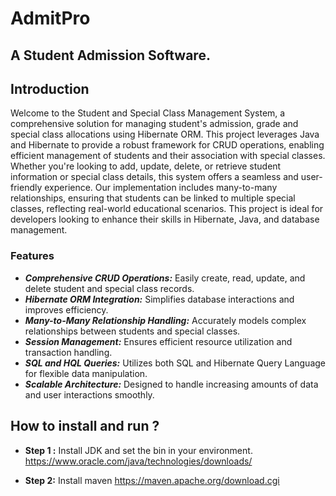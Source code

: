 
# __AdmitPro__  

## A Student Admission Software.

## Introduction
Welcome to the Student and Special Class Management System, a comprehensive solution for managing student's admission, grade and special class allocations using Hibernate ORM. This project leverages Java and Hibernate to provide a robust framework for CRUD operations, enabling efficient management of students and their association with special classes. Whether you're looking to add, update, delete, or retrieve student information or special class details, this system offers a seamless and user-friendly experience. Our implementation includes many-to-many relationships, ensuring that students can be linked to multiple special classes, reflecting real-world educational scenarios. This project is ideal for developers looking to enhance their skills in Hibernate, Java, and database management.

### Features
* ___Comprehensive CRUD Operations:___ Easily create, read, update, and delete student and special class records.
* ___Hibernate ORM Integration:___ Simplifies database interactions and improves efficiency.
* ___Many-to-Many Relationship Handling:___ Accurately models complex relationships between students and special classes.
* ___Session Management:___ Ensures efficient resource utilization and transaction handling.
* ___SQL and HQL Queries:___ Utilizes both SQL and Hibernate Query Language for flexible data manipulation.
* ___Scalable Architecture:___ Designed to handle increasing amounts of data and user interactions smoothly.

## How to install and run ?

* __Step 1 :__  Install JDK and set the bin in your environment. https://www.oracle.com/java/technologies/downloads/ 

* __Step 2:__  Install maven https://maven.apache.org/download.cgi


   

